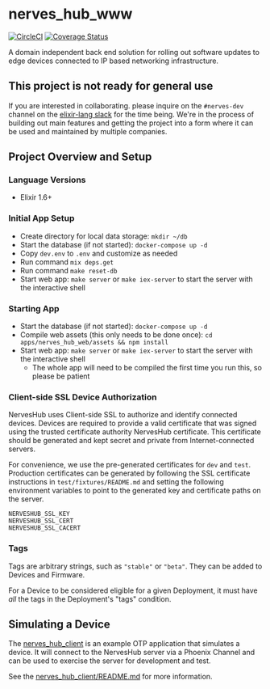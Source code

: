 # nerves_hub_www

[![CircleCI](https://circleci.com/gh/nerves-hub/nerves_hub_web.svg?style=svg)](https://circleci.com/gh/nerves-hub/nerves_hub_web)
[![Coverage Status](https://coveralls.io/repos/github/nerves-hub/nerves_hub_web/badge.svg?branch=master)](https://coveralls.io/github/nerves-hub/nerves_hub_web?branch=master)

A domain independent back end solution for rolling out software updates to edge
devices connected to IP based networking infrastructure.

## This project is not ready for general use

If you are interested in collaborating. please inquire on the `#nerves-dev`
channel on the [elixir-lang slack](https://elixir-slackin.herokuapp.com/) for
the time being.  We're in the process of building out main features and getting
the project into a form where it can be used and maintained by multiple
companies.

## Project Overview and Setup

### Language Versions

* Elixir 1.6+

### Initial App Setup

* Create directory for local data storage: `mkdir ~/db`
* Start the database (if not started): `docker-compose up -d`
* Copy `dev.env` to `.env` and customize as needed
* Run command `mix deps.get`
* Run command `make reset-db`
* Start web app: `make server` or `make iex-server` to start the server with the
  interactive shell

### Starting App

* Start the database (if not started): `docker-compose up -d`
* Compile web assets (this only needs to be done once):
`cd apps/nerves_hub_web/assets && npm install`
* Start web app: `make server` or `make iex-server` to start the server with the
  interactive shell
  * The whole app will need to be compiled the first time you run this, so
    please be patient

### Client-side SSL Device Authorization

NervesHub uses Client-side SSL to authorize and identify connected devices.
Devices are required to provide a valid certificate that was signed using the
trusted certificate authority NervesHub certificate. This certificate should be
generated and kept secret and private from Internet-connected servers.

For convenience, we use the pre-generated certificates for `dev` and `test`.
Production certificates can be generated by following the SSL certificate
instructions in `test/fixtures/README.md` and setting the following environment
variables to point to the generated key and certificate paths on the server.

```text
NERVESHUB_SSL_KEY
NERVESHUB_SSL_CERT
NERVESHUB_SSL_CACERT
```

### Tags

Tags are arbitrary strings, such as `"stable"` or `"beta"`. They can be added to
Devices and Firmware.

For a Device to be considered eligible for a given Deployment, it must have
*all* the tags in the Deployment's "tags" condition.

## Simulating a Device

The [nerves_hub_client](https://github.com/nerves-hub/nerves_hub_client) is an
example OTP application that simulates a device.  It will connect to the
NervesHub server via a Phoenix Channel and can be used to exercise the server
for development and test.

See the
[nerves_hub_client/README.md](https://github.com/nerves-hub/nerves_hub_client/blob/master/README.md)
for more information.
